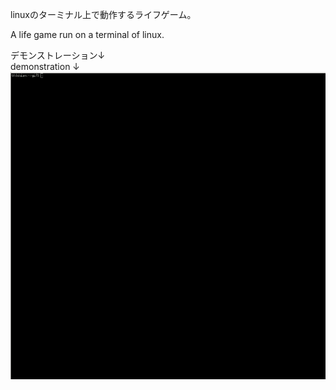 linuxのターミナル上で動作するライフゲーム。

A life game run on a terminal of linux.

デモンストレーション↓  
demonstration ↓
![gif](img/life.gif)

